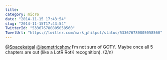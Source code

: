 ```yaml
---
title: 
category: micro
date: "2014-11-15 17:43:54"
slug: "2014-11-15T17:43:54"
TwitterId: "533676780805058560"
TweetUrl: "https://twitter.com/mark_philpot/status/533676780805058560"
---
```


[@Spacekatgal](https://twitter.com/Spacekatgal)
[@isometricshow](https://twitter.com/isometricshow) I’m not sure of GOTY. Maybe
once all 5 chapters are out (like a LotR RotK recognition). (2/n)
